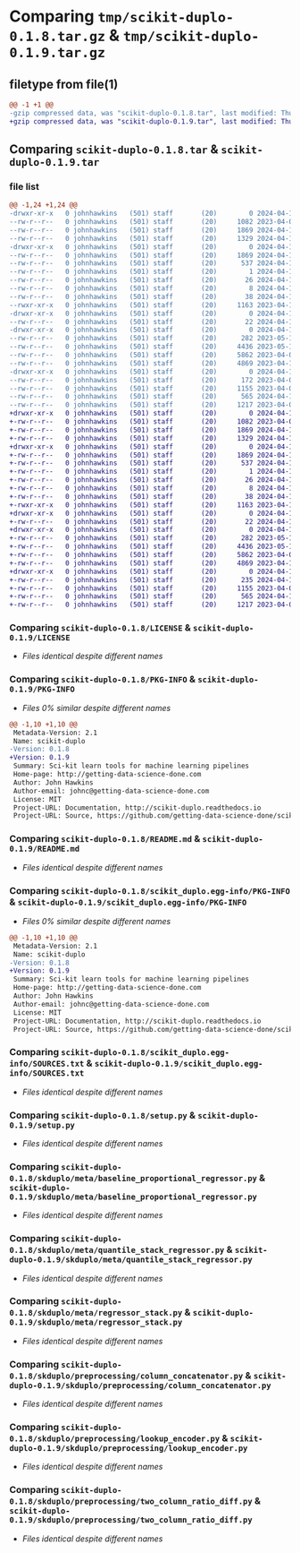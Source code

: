 # Comparing `tmp/scikit-duplo-0.1.8.tar.gz` & `tmp/scikit-duplo-0.1.9.tar.gz`

## filetype from file(1)

```diff
@@ -1 +1 @@
-gzip compressed data, was "scikit-duplo-0.1.8.tar", last modified: Thu Apr 18 03:20:54 2024, max compression
+gzip compressed data, was "scikit-duplo-0.1.9.tar", last modified: Thu Apr 18 22:10:14 2024, max compression
```

## Comparing `scikit-duplo-0.1.8.tar` & `scikit-duplo-0.1.9.tar`

### file list

```diff
@@ -1,24 +1,24 @@
-drwxr-xr-x   0 johnhawkins   (501) staff       (20)        0 2024-04-18 03:20:54.665270 scikit-duplo-0.1.8/
--rw-r--r--   0 johnhawkins   (501) staff       (20)     1082 2023-04-06 00:11:51.000000 scikit-duplo-0.1.8/LICENSE
--rw-r--r--   0 johnhawkins   (501) staff       (20)     1869 2024-04-18 03:20:54.664923 scikit-duplo-0.1.8/PKG-INFO
--rw-r--r--   0 johnhawkins   (501) staff       (20)     1329 2024-04-18 03:17:01.000000 scikit-duplo-0.1.8/README.md
-drwxr-xr-x   0 johnhawkins   (501) staff       (20)        0 2024-04-18 03:20:54.660152 scikit-duplo-0.1.8/scikit_duplo.egg-info/
--rw-r--r--   0 johnhawkins   (501) staff       (20)     1869 2024-04-18 03:20:54.000000 scikit-duplo-0.1.8/scikit_duplo.egg-info/PKG-INFO
--rw-r--r--   0 johnhawkins   (501) staff       (20)      537 2024-04-18 03:20:54.000000 scikit-duplo-0.1.8/scikit_duplo.egg-info/SOURCES.txt
--rw-r--r--   0 johnhawkins   (501) staff       (20)        1 2024-04-18 03:20:54.000000 scikit-duplo-0.1.8/scikit_duplo.egg-info/dependency_links.txt
--rw-r--r--   0 johnhawkins   (501) staff       (20)       26 2024-04-18 03:20:54.000000 scikit-duplo-0.1.8/scikit_duplo.egg-info/requires.txt
--rw-r--r--   0 johnhawkins   (501) staff       (20)        8 2024-04-18 03:20:54.000000 scikit-duplo-0.1.8/scikit_duplo.egg-info/top_level.txt
--rw-r--r--   0 johnhawkins   (501) staff       (20)       38 2024-04-18 03:20:54.665381 scikit-duplo-0.1.8/setup.cfg
--rwxr-xr-x   0 johnhawkins   (501) staff       (20)     1163 2023-04-10 21:57:03.000000 scikit-duplo-0.1.8/setup.py
-drwxr-xr-x   0 johnhawkins   (501) staff       (20)        0 2024-04-18 03:20:54.660769 scikit-duplo-0.1.8/skduplo/
--rw-r--r--   0 johnhawkins   (501) staff       (20)       22 2024-04-18 03:15:50.000000 scikit-duplo-0.1.8/skduplo/__init__.py
-drwxr-xr-x   0 johnhawkins   (501) staff       (20)        0 2024-04-18 03:20:54.662622 scikit-duplo-0.1.8/skduplo/meta/
--rw-r--r--   0 johnhawkins   (501) staff       (20)      282 2023-05-17 03:58:33.000000 scikit-duplo-0.1.8/skduplo/meta/__init__.py
--rw-r--r--   0 johnhawkins   (501) staff       (20)     4436 2023-05-17 06:07:36.000000 scikit-duplo-0.1.8/skduplo/meta/baseline_proportional_regressor.py
--rw-r--r--   0 johnhawkins   (501) staff       (20)     5862 2023-04-06 22:04:15.000000 scikit-duplo-0.1.8/skduplo/meta/quantile_stack_regressor.py
--rw-r--r--   0 johnhawkins   (501) staff       (20)     4869 2023-04-10 22:56:04.000000 scikit-duplo-0.1.8/skduplo/meta/regressor_stack.py
-drwxr-xr-x   0 johnhawkins   (501) staff       (20)        0 2024-04-18 03:20:54.664409 scikit-duplo-0.1.8/skduplo/preprocessing/
--rw-r--r--   0 johnhawkins   (501) staff       (20)      172 2023-04-06 21:55:06.000000 scikit-duplo-0.1.8/skduplo/preprocessing/__init__.py
--rw-r--r--   0 johnhawkins   (501) staff       (20)     1155 2023-04-06 00:24:35.000000 scikit-duplo-0.1.8/skduplo/preprocessing/column_concatenator.py
--rw-r--r--   0 johnhawkins   (501) staff       (20)      565 2024-04-18 03:15:20.000000 scikit-duplo-0.1.8/skduplo/preprocessing/lookup_encoder.py
--rw-r--r--   0 johnhawkins   (501) staff       (20)     1217 2023-04-06 00:20:02.000000 scikit-duplo-0.1.8/skduplo/preprocessing/two_column_ratio_diff.py
+drwxr-xr-x   0 johnhawkins   (501) staff       (20)        0 2024-04-18 22:10:14.230449 scikit-duplo-0.1.9/
+-rw-r--r--   0 johnhawkins   (501) staff       (20)     1082 2023-04-06 00:11:51.000000 scikit-duplo-0.1.9/LICENSE
+-rw-r--r--   0 johnhawkins   (501) staff       (20)     1869 2024-04-18 22:10:14.229939 scikit-duplo-0.1.9/PKG-INFO
+-rw-r--r--   0 johnhawkins   (501) staff       (20)     1329 2024-04-18 03:17:01.000000 scikit-duplo-0.1.9/README.md
+drwxr-xr-x   0 johnhawkins   (501) staff       (20)        0 2024-04-18 22:10:14.219211 scikit-duplo-0.1.9/scikit_duplo.egg-info/
+-rw-r--r--   0 johnhawkins   (501) staff       (20)     1869 2024-04-18 22:10:14.000000 scikit-duplo-0.1.9/scikit_duplo.egg-info/PKG-INFO
+-rw-r--r--   0 johnhawkins   (501) staff       (20)      537 2024-04-18 22:10:14.000000 scikit-duplo-0.1.9/scikit_duplo.egg-info/SOURCES.txt
+-rw-r--r--   0 johnhawkins   (501) staff       (20)        1 2024-04-18 22:10:14.000000 scikit-duplo-0.1.9/scikit_duplo.egg-info/dependency_links.txt
+-rw-r--r--   0 johnhawkins   (501) staff       (20)       26 2024-04-18 22:10:14.000000 scikit-duplo-0.1.9/scikit_duplo.egg-info/requires.txt
+-rw-r--r--   0 johnhawkins   (501) staff       (20)        8 2024-04-18 22:10:14.000000 scikit-duplo-0.1.9/scikit_duplo.egg-info/top_level.txt
+-rw-r--r--   0 johnhawkins   (501) staff       (20)       38 2024-04-18 22:10:14.230622 scikit-duplo-0.1.9/setup.cfg
+-rwxr-xr-x   0 johnhawkins   (501) staff       (20)     1163 2023-04-10 21:57:03.000000 scikit-duplo-0.1.9/setup.py
+drwxr-xr-x   0 johnhawkins   (501) staff       (20)        0 2024-04-18 22:10:14.220294 scikit-duplo-0.1.9/skduplo/
+-rw-r--r--   0 johnhawkins   (501) staff       (20)       22 2024-04-18 22:09:39.000000 scikit-duplo-0.1.9/skduplo/__init__.py
+drwxr-xr-x   0 johnhawkins   (501) staff       (20)        0 2024-04-18 22:10:14.224204 scikit-duplo-0.1.9/skduplo/meta/
+-rw-r--r--   0 johnhawkins   (501) staff       (20)      282 2023-05-17 03:58:33.000000 scikit-duplo-0.1.9/skduplo/meta/__init__.py
+-rw-r--r--   0 johnhawkins   (501) staff       (20)     4436 2023-05-17 06:07:36.000000 scikit-duplo-0.1.9/skduplo/meta/baseline_proportional_regressor.py
+-rw-r--r--   0 johnhawkins   (501) staff       (20)     5862 2023-04-06 22:04:15.000000 scikit-duplo-0.1.9/skduplo/meta/quantile_stack_regressor.py
+-rw-r--r--   0 johnhawkins   (501) staff       (20)     4869 2023-04-10 22:56:04.000000 scikit-duplo-0.1.9/skduplo/meta/regressor_stack.py
+drwxr-xr-x   0 johnhawkins   (501) staff       (20)        0 2024-04-18 22:10:14.228800 scikit-duplo-0.1.9/skduplo/preprocessing/
+-rw-r--r--   0 johnhawkins   (501) staff       (20)      235 2024-04-18 22:09:23.000000 scikit-duplo-0.1.9/skduplo/preprocessing/__init__.py
+-rw-r--r--   0 johnhawkins   (501) staff       (20)     1155 2023-04-06 00:24:35.000000 scikit-duplo-0.1.9/skduplo/preprocessing/column_concatenator.py
+-rw-r--r--   0 johnhawkins   (501) staff       (20)      565 2024-04-18 03:15:20.000000 scikit-duplo-0.1.9/skduplo/preprocessing/lookup_encoder.py
+-rw-r--r--   0 johnhawkins   (501) staff       (20)     1217 2023-04-06 00:20:02.000000 scikit-duplo-0.1.9/skduplo/preprocessing/two_column_ratio_diff.py
```

### Comparing `scikit-duplo-0.1.8/LICENSE` & `scikit-duplo-0.1.9/LICENSE`

 * *Files identical despite different names*

### Comparing `scikit-duplo-0.1.8/PKG-INFO` & `scikit-duplo-0.1.9/PKG-INFO`

 * *Files 0% similar despite different names*

```diff
@@ -1,10 +1,10 @@
 Metadata-Version: 2.1
 Name: scikit-duplo
-Version: 0.1.8
+Version: 0.1.9
 Summary: Sci-kit learn tools for machine learning pipelines
 Home-page: http://getting-data-science-done.com
 Author: John Hawkins
 Author-email: johnc@getting-data-science-done.com
 License: MIT
 Project-URL: Documentation, http://scikit-duplo.readthedocs.io
 Project-URL: Source, https://github.com/getting-data-science-done/scikit-duplo
```

### Comparing `scikit-duplo-0.1.8/README.md` & `scikit-duplo-0.1.9/README.md`

 * *Files identical despite different names*

### Comparing `scikit-duplo-0.1.8/scikit_duplo.egg-info/PKG-INFO` & `scikit-duplo-0.1.9/scikit_duplo.egg-info/PKG-INFO`

 * *Files 0% similar despite different names*

```diff
@@ -1,10 +1,10 @@
 Metadata-Version: 2.1
 Name: scikit-duplo
-Version: 0.1.8
+Version: 0.1.9
 Summary: Sci-kit learn tools for machine learning pipelines
 Home-page: http://getting-data-science-done.com
 Author: John Hawkins
 Author-email: johnc@getting-data-science-done.com
 License: MIT
 Project-URL: Documentation, http://scikit-duplo.readthedocs.io
 Project-URL: Source, https://github.com/getting-data-science-done/scikit-duplo
```

### Comparing `scikit-duplo-0.1.8/scikit_duplo.egg-info/SOURCES.txt` & `scikit-duplo-0.1.9/scikit_duplo.egg-info/SOURCES.txt`

 * *Files identical despite different names*

### Comparing `scikit-duplo-0.1.8/setup.py` & `scikit-duplo-0.1.9/setup.py`

 * *Files identical despite different names*

### Comparing `scikit-duplo-0.1.8/skduplo/meta/baseline_proportional_regressor.py` & `scikit-duplo-0.1.9/skduplo/meta/baseline_proportional_regressor.py`

 * *Files identical despite different names*

### Comparing `scikit-duplo-0.1.8/skduplo/meta/quantile_stack_regressor.py` & `scikit-duplo-0.1.9/skduplo/meta/quantile_stack_regressor.py`

 * *Files identical despite different names*

### Comparing `scikit-duplo-0.1.8/skduplo/meta/regressor_stack.py` & `scikit-duplo-0.1.9/skduplo/meta/regressor_stack.py`

 * *Files identical despite different names*

### Comparing `scikit-duplo-0.1.8/skduplo/preprocessing/column_concatenator.py` & `scikit-duplo-0.1.9/skduplo/preprocessing/column_concatenator.py`

 * *Files identical despite different names*

### Comparing `scikit-duplo-0.1.8/skduplo/preprocessing/lookup_encoder.py` & `scikit-duplo-0.1.9/skduplo/preprocessing/lookup_encoder.py`

 * *Files identical despite different names*

### Comparing `scikit-duplo-0.1.8/skduplo/preprocessing/two_column_ratio_diff.py` & `scikit-duplo-0.1.9/skduplo/preprocessing/two_column_ratio_diff.py`

 * *Files identical despite different names*

